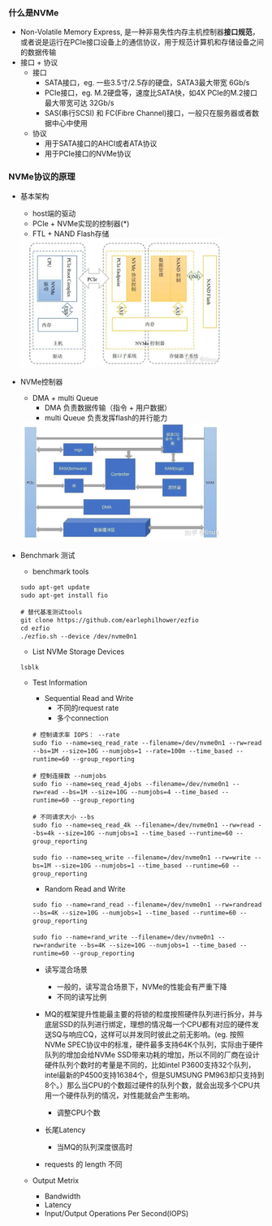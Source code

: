 ### 什么是NVMe
- Non-Volatile Memory Express, 是一种非易失性内存主机控制器**接口规范**，或者说是运行在PCIe接口设备上的通信协议，用于规范计算机和存储设备之间的数据传输
- 接口 + 协议
    - 接口
        - SATA接口，eg. 一些3.5寸/2.5存的硬盘，SATA3最大带宽 6Gb/s
        - PCIe接口，eg. M.2硬盘等，速度比SATA快，如4X PCIe的M.2接口最大带宽可达 32Gb/s
        - SAS(串行SCSI) 和 FC(Fibre Channel)接口，一般只在服务器或者数据中心中使用
    - 协议
        - 用于SATA接口的AHCI或者ATA协议
        - 用于PCIe接口的NVMe协议

### NVMe协议的原理
- 基本架构
    - host端的驱动
    - PCIe + NVMe实现的控制器(*)
    - FTL + NAND Flash存储

    <img src="./pictures/NVMe-Arch.png" width=400>

- NVMe控制器
    - DMA + multi Queue
        - DMA 负责数据传输（指令 + 用户数据）
        - multi Queue 负责发挥flash的并行能力

    <img src="./pictures/NVME-Control.png" width=400>


- Benchmark 测试
    - benchmark tools
    ```shell
    sudo apt-get update
    sudo apt-get install fio

    # 替代基准测试tools
    git clone https://github.com/earlephilhower/ezfio
    cd ezfio
    ./ezfio.sh --device /dev/nvme0n1
    ```
    - List NVMe Storage Devices
    ```shell
    lsblk
    ```
    - Test Information
        - Sequential Read and Write
            - 不同的request rate
            - 多个connection
        ```shell
        # 控制请求率 IOPS： --rate
        sudo fio --name=seq_read_rate --filename=/dev/nvme0n1 --rw=read --bs=1M --size=10G --numjobs=1 --rate=100m --time_based --runtime=60 --group_reporting

        # 控制连接数 --numjobs
        sudo fio --name=seq_read_4jobs --filename=/dev/nvme0n1 --rw=read --bs=1M --size=10G --numjobs=4 --time_based --runtime=60 --group_reporting

        # 不同请求大小 --bs
        sudo fio --name=seq_read_4k --filename=/dev/nvme0n1 --rw=read --bs=4k --size=10G --numjobs=1 --time_based --runtime=60 --group_reporting

        sudo fio --name=seq_write --filename=/dev/nvme0n1 --rw=write --bs=1M --size=10G --numjobs=1 --time_based --runtime=60 --group_reporting
        ```
        - Random Read and Write
        ```shell
        sudo fio --name=rand_read --filename=/dev/nvme0n1 --rw=randread --bs=4K --size=10G --numjobs=1 --time_based --runtime=60 --group_reporting

        sudo fio --name=rand_write --filename=/dev/nvme0n1 --rw=randwrite --bs=4K --size=10G --numjobs=1 --time_based --runtime=60 --group_reporting
        ```
        - 读写混合场景
            - 一般的，读写混合场景下，NVMe的性能会有严重下降
            - 不同的读写比例

        - MQ的框架提升性能最主要的将锁的粒度按照硬件队列进行拆分，并与底层SSD的队列进行绑定，理想的情况每一个CPU都有对应的硬件发送SQ与响应CQ，这样可以并发同时彼此之前无影响。(eg. 按照NVMe SPEC协议中的标准，硬件最多支持64K个队列，实际由于硬件队列的增加会给NVMe SSD带来功耗的增加，所以不同的厂商在设计硬件队列个数时的考量是不同的，比如intel P3600支持32个队列，intel最新的P4500支持16384个，但是SUMSUNG PM963却只支持到8个。）那么当CPU的个数超过硬件的队列个数，就会出现多个CPU共用一个硬件队列的情况，对性能就会产生影响。
            - 调整CPU个数

        - 长尾Latency
            - 当MQ的队列深度很高时

        - requests 的 length 不同

    - Output Metrix
        - Bandwidth
        - Latency
        - Input/Output Operations Per Second(IOPS)